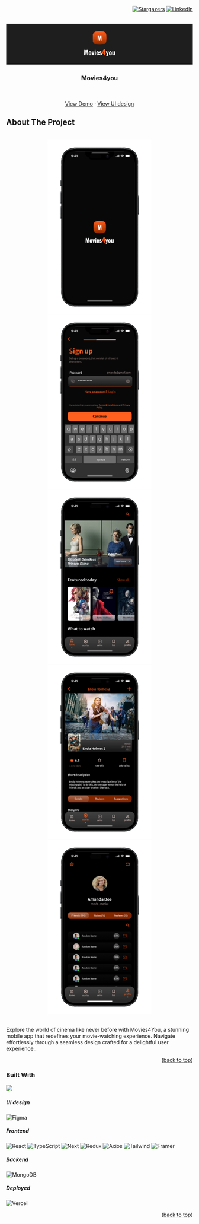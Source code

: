 <a name="readme-top"></a>

<div align="right">

[![Stargazers][stars-shield]][stars-url]
[![LinkedIn][linkedin-shield]][linkedin-url]
    
</div>


<br />
<div align="center">
    <img src="./screens//movies.png" alt="Logo" width="880">

  <h3 align="center">Movies4you</h3>

  <p align="center">
    <br />
    <br />
    <a href="https://boring-stories.netlify.app">View Demo</a>
    ·
    <a href="https://dribbble.com/shots/23009539-Movies4you-UI">View UI design</a>
  </p>
</div>

## About The Project

</br>

<div align="center">
    <img src="./screens//movies-mobile_1.png" alt="Logo" width="280">
    <img src="./screens//movies-mobile_3.png" alt="Logo" width="280">
    <img src="./screens//movies-mobile_4.png" alt="Logo" width="280">
    <img src="./screens//movies-mobile_6.png" alt="Logo" width="280">
    <img src="./screens//movies-mobile_7.png" alt="Logo" width="280">
</div>

</br>

<p>Explore the world of cinema like never before with Movies4You, a stunning mobile app that redefines your movie-watching experience. Navigate effortlessly through a seamless design crafted for a delightful user experience..</p>

<p align="right">(<a href="#readme-top">back to top</a>)</p>

### Built With

<img src="{https://img.shields.io/badge/Figma-F24E1E?style=for-the-badge&logo=figma&logoColor=white}" />

<h5>UI design</h5>

![Figma]

<h5>Frontend</h5>

![React]
![TypeScript]
![Next]
![Redux]
![Axios]
![Tailwind]
![Framer]

<h5>Backend</h5>

![MongoDB]

<h5>Deployed</h5>

![Vercel]


<p align="right">(<a href="#readme-top">back to top</a>)</p>


<!-- MARKDOWN LINKS & IMAGES -->
<!-- https://www.markdownguide.org/basic-syntax/#reference-style-links -->
[stars-shield]: https://img.shields.io/github/stars/DagnaSchmidt/boring-stories.svg?style=for-the-badge
[stars-url]: https://github.com/DagnaSchmidt/boring-stories/stargazers
[linkedin-shield]: https://img.shields.io/badge/-LinkedIn-black.svg?style=for-the-badge&logo=linkedin&colorB=555
[linkedin-url]: https://linkedin.com/in/dagna-schmidt-90ba37207
[Figma]: https://img.shields.io/badge/Figma-F24E1E?style=for-the-badge&logo=figma&logoColor=white
[React]: https://img.shields.io/badge/React-20232A?style=for-the-badge&logo=react&logoColor=61DAFB
[TypeScript]: https://img.shields.io/badge/TypeScript-007ACC?style=for-the-badge&logo=typescript&logoColor=white
[Next]: https://img.shields.io/badge/next%20js-000000?style=for-the-badge&logo=nextdotjs&logoColor=white
[Redux]: https://img.shields.io/badge/Redux-593D88?style=for-the-badge&logo=redux&logoColor=white
[Axios]: https://img.shields.io/badge/axios-671ddf?&style=for-the-badge&logo=axios&logoColor=white
[Tailwind]: https://img.shields.io/badge/Tailwind_CSS-38B2AC?style=for-the-badge&logo=tailwind-css&logoColor=white
[Framer]: https://img.shields.io/badge/Framer-black?style=for-the-badge&logo=framer&logoColor=blue
[MongoDB]: https://img.shields.io/badge/MongoDB-4EA94B?style=for-the-badge&logo=mongodb&logoColor=white
[Vercel]: https://img.shields.io/badge/Netlify-00C7B7?style=for-the-badge&logo=netlify&logoColor=white
